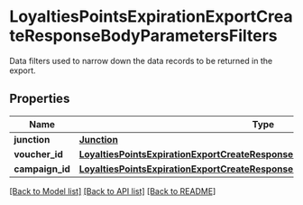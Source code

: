 # LoyaltiesPointsExpirationExportCreateResponseBodyParametersFilters

Data filters used to narrow down the data records to be returned in the export.

## Properties

Name | Type | Description | Notes
------------ | ------------- | ------------- | -------------
**junction** | [**Junction**](Junction.md) |  | [optional] 
**voucher_id** | [**LoyaltiesPointsExpirationExportCreateResponseBodyParametersFiltersVoucherId**](LoyaltiesPointsExpirationExportCreateResponseBodyParametersFiltersVoucherId.md) |  | [optional] 
**campaign_id** | [**LoyaltiesPointsExpirationExportCreateResponseBodyParametersFiltersCampaignId**](LoyaltiesPointsExpirationExportCreateResponseBodyParametersFiltersCampaignId.md) |  | [optional] 

[[Back to Model list]](../README.md#documentation-for-models) [[Back to API list]](../README.md#documentation-for-api-endpoints) [[Back to README]](../README.md)



